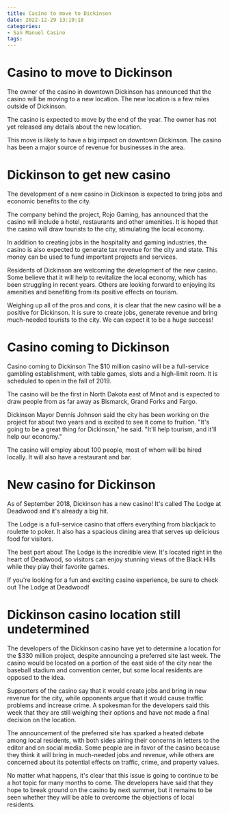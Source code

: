 ```yaml
---
title: Casino to move to Dickinson
date: 2022-12-29 13:19:18
categories:
- San Manuel Casino
tags:
---
```



#  Casino to move to Dickinson

The owner of the casino in downtown Dickinson has announced that the casino will be moving to a new location. The new location is a few miles outside of Dickinson.

The casino is expected to move by the end of the year. The owner has not yet released any details about the new location.

This move is likely to have a big impact on downtown Dickinson. The casino has been a major source of revenue for businesses in the area.

#  Dickinson to get new casino

The development of a new casino in Dickinson is expected to bring jobs and economic benefits to the city.

The company behind the project, Rojo Gaming, has announced that the casino will include a hotel, restaurants and other amenities. It is hoped that the casino will draw tourists to the city, stimulating the local economy.

In addition to creating jobs in the hospitality and gaming industries, the casino is also expected to generate tax revenue for the city and state. This money can be used to fund important projects and services.

Residents of Dickinson are welcoming the development of the new casino. Some believe that it will help to revitalize the local economy, which has been struggling in recent years. Others are looking forward to enjoying its amenities and benefiting from its positive effects on tourism.

Weighing up all of the pros and cons, it is clear that the new casino will be a positive for Dickinson. It is sure to create jobs, generate revenue and bring much-needed tourists to the city. We can expect it to be a huge success!

#  Casino coming to Dickinson

Casino coming to Dickinson
The $10 million casino will be a full-service gambling establishment, with table games, slots and a high-limit room.
It is scheduled to open in the fall of 2019.

The casino will be the first in North Dakota east of Minot and is expected to draw people from as far away as Bismarck, Grand Forks and Fargo.

Dickinson Mayor Dennis Johnson said the city has been working on the project for about two years and is excited to see it come to fruition.
"It's going to be a great thing for Dickinson," he said. "It'll help tourism, and it'll help our economy."

The casino will employ about 100 people, most of whom will be hired locally. It will also have a restaurant and bar.

#  New casino for Dickinson

As of September 2018, Dickinson has a new casino! It's called The Lodge at Deadwood and it's already a big hit.

The Lodge is a full-service casino that offers everything from blackjack to roulette to poker. It also has a spacious dining area that serves up delicious food for visitors.

The best part about The Lodge is the incredible view. It's located right in the heart of Deadwood, so visitors can enjoy stunning views of the Black Hills while they play their favorite games.

If you're looking for a fun and exciting casino experience, be sure to check out The Lodge at Deadwood!

#  Dickinson casino location still undetermined

The developers of the Dickinson casino have yet to determine a location for the $330 million project, despite announcing a preferred site last week. The casino would be located on a portion of the east side of the city near the baseball stadium and convention center, but some local residents are opposed to the idea.

Supporters of the casino say that it would create jobs and bring in new revenue for the city, while opponents argue that it would cause traffic problems and increase crime. A spokesman for the developers said this week that they are still weighing their options and have not made a final decision on the location.

The announcement of the preferred site has sparked a heated debate among local residents, with both sides airing their concerns in letters to the editor and on social media. Some people are in favor of the casino because they think it will bring in much-needed jobs and revenue, while others are concerned about its potential effects on traffic, crime, and property values.

No matter what happens, it's clear that this issue is going to continue to be a hot topic for many months to come. The developers have said that they hope to break ground on the casino by next summer, but it remains to be seen whether they will be able to overcome the objections of local residents.